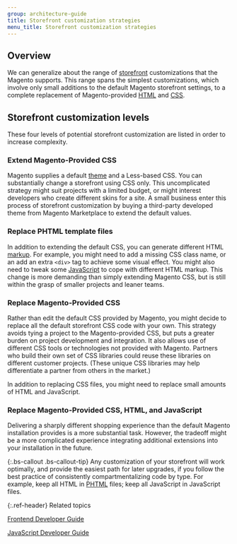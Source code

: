 ```yaml
---
group: architecture-guide
title: Storefront customization strategies
menu_title: Storefront customization strategies
---
```


## Overview

We can generalize about the range of [storefront](https://glossary.magento.com/storefront) customizations that the Magento supports. This range spans the simplest customizations, which involve only small additions to the default Magento storefront settings, to a complete replacement of Magento-provided [HTML](https://glossary.magento.com/html) and [CSS](https://glossary.magento.com/css).

## Storefront customization levels

These four levels of potential storefront customization are listed in order to increase complexity.

### Extend Magento-Provided CSS

Magento supplies a default [theme](https://glossary.magento.com/theme) and a Less-based CSS. You can substantially change a storefront using CSS only. This uncomplicated strategy might suit projects with a limited budget, or might interest developers who create different skins for a site. A small business enter this process of storefront customization by buying a third-party developed theme from Magento Marketplace to extend the default values.

### Replace PHTML template files

In addition to extending the default CSS, you can generate different HTML [markup](https://glossary.magento.com/markup). For example, you might need to add a missing CSS class name, or an add an extra `<div>` tag to achieve some visual effect. You might also need to tweak some [JavaScript](https://glossary.magento.com/javascript) to cope with different HTML markup. This change is more demanding than simply extending Magento CSS, but is still within the grasp of smaller projects and leaner teams.

### Replace Magento-Provided CSS

Rather than edit the default CSS provided by Magento, you might decide to replace all the default storefront CSS code with your own. This strategy avoids tying a project to the Magento-provided CSS, but puts a greater burden on project development and integration. It also allows use of different CSS tools or technologies not provided with Magento. Partners who build their own set of CSS libraries could reuse these libraries on different customer projects. (These unique CSS libraries may help differentiate a partner from others in the market.)

In addition to replacing CSS files, you might need to replace small amounts of HTML and JavaScript.

### Replace Magento-Provided CSS, HTML, and JavaScript

Delivering a sharply different shopping experience than the default Magento installation provides is a more substantial task. However, the tradeoff might be a more complicated experience integrating additional extensions into your installation in the future.

{:.bs-callout .bs-callout-tip}
 Any customization of your storefront will work optimally, and provide the easiest path for later upgrades, if you follow the best practice of consistently compartmentalizing code by type. For example, keep all HTML in [PHTML](https://glossary.magento.com/phtml) files; keep all JavaScript in JavaScript files.

{:.ref-header}
Related topics

[Frontend Developer Guide]({{page.baseurl}}/frontend-dev-guide/bk-frontend-dev-guide.html)

[JavaScript Developer Guide]({{page.baseurl}}/javascript-dev-guide/bk-javascript-dev-guide.html)
